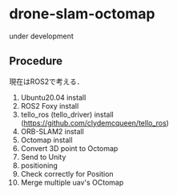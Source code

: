 # drone-slam-octomap
under development

## Procedure
現在はROS2で考える．
1. Ubuntu20.04 install
2. ROS2 Foxy install
3. tello_ros (tello_driver) install (https://github.com/clydemcqueen/tello_ros)
4. ORB-SLAM2 install
5. Octomap install
6. Convert 3D point to Octomap
7. Send to Unity
8. positioning
9. Check correctly for Position
10. Merge multiple uav's OCtomap
